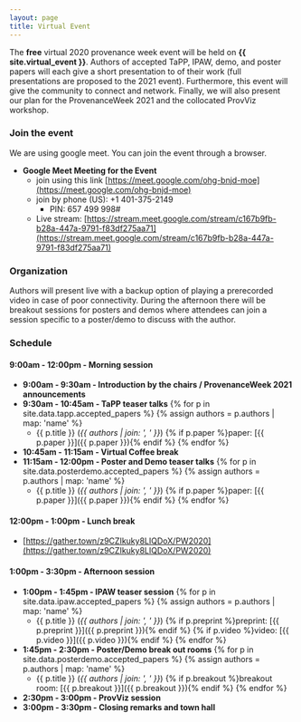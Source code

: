 ```yaml
---
layout: page
title: Virtual Event
---
```


The **free** virtual 2020 provenance week event will be held on **{{ site.virtual_event }}**. Authors of accepted TaPP, IPAW, demo, and poster papers will each give a short presentation to of their work (full presentations are proposed to the 2021 event). Furthermore, this event will give the community to connect and network. Finally, we will also present our plan for the ProvenanceWeek 2021 and the collocated ProvViz workshop.

### Join the event

We are using google meet. You can join the event through a browser.

- **Google Meet Meeting for the Event**
  - join using this link [https://meet.google.com/ohg-bnjd-moe](https://meet.google.com/ohg-bnjd-moe)
  - join by phone (‪US‬): +1 401-375-2149‬
    - PIN: ‪657 499 998#‬
  - Live stream: [https://stream.meet.google.com/stream/c167b9fb-b28a-447a-9791-f83df275aa71](https://stream.meet.google.com/stream/c167b9fb-b28a-447a-9791-f83df275aa71)

### Organization

Authors will present live with a backup option of playing a prerecorded video in case of poor connectivity. During the afternoon there will be breakout sessions for posters and demos where attendees can join a session specific to a poster/demo to discuss with the author.

### Schedule

#### 9:00am - 12:00pm - Morning session

- **9:00am - 9:30am  - Introduction by the chairs / ProvenanceWeek 2021 announcements**
- **9:30am - 10:45am - TaPP teaser talks**
{% for p in site.data.tapp.accepted_papers %}
{% assign authors = p.authors | map: 'name' %}
    - {{ p.title }} (*{{ authors | join: ', ' }}*) {% if p.paper %}paper: [{{ p.paper }}]({{ p.paper }}){% endif %}
{% endfor %}
- **10:45am - 11:15am - Virtual Coffee break**
- **11:15am - 12:00pm - Poster and Demo teaser talks**
{% for p in site.data.posterdemo.accepted_papers %}
{% assign authors = p.authors | map: 'name' %}
    - {{ p.title }} (*{{ authors | join: ', ' }}*) {% if p.paper %}paper: [{{ p.paper }}]({{ p.paper }}){% endif %}
{% endfor %}


#### 12:00pm - 1:00pm - Lunch break
- [https://gather.town/z9CZIkuky8LIQDoX/PW2020](https://gather.town/z9CZIkuky8LIQDoX/PW2020)

#### 1:00pm - 3:30pm - Afternoon session

-  **1:00pm - 1:45pm - IPAW teaser session**
{% for p in site.data.ipaw.accepted_papers %}
{% assign authors = p.authors | map: 'name' %}
    - {{ p.title }} (*{{ authors | join: ', ' }}*) {% if p.preprint %}preprint: [{{ p.preprint }}]({{ p.preprint }}){% endif %} {% if p.video %}video: [{{ p.video }}]({{ p.video }}){% endif %}
{% endfor %}
-  **1:45pm - 2:30pm - Poster/Demo break out rooms**
{% for p in site.data.posterdemo.accepted_papers %}
{% assign authors = p.authors | map: 'name' %}
    - {{ p.title }} (*{{ authors | join: ', ' }}*) {% if p.breakout %}breakout room: [{{ p.breakout }}]({{ p.breakout }}){% endif %}
{% endfor %}
-  **2:30pm - 3:00pm - ProvViz session**
-  **3:00pm - 3:30pm - Closing remarks and town hall**
